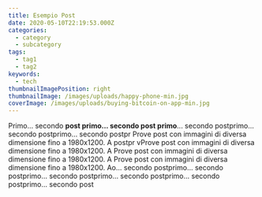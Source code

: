 ```yaml
---
title: Esempio Post
date: 2020-05-10T22:19:53.000Z
categories:
  - category
  - subcategory
tags:
  - tag1
  - tag2
keywords:
  - tech
thumbnailImagePosition: right
thumbnailImage: /images/uploads/happy-phone-min.jpg
coverImage: /images/uploads/buying-bitcoin-on-app-min.jpg
---
```

Primo... secondo **post primo... secondo post primo**... secondo postprimo... secondo postprimo... secondo postpr Prove post con immagini di diversa dimensione fino a 1980x1200. A postpr vProve post con immagini di diversa dimensione fino a 1980x1200. A  Prove post con immagini di diversa dimensione fino a 1980x1200. A Prove post con immagini di diversa dimensione fino a 1980x1200. Ao... secondo postprimo... secondo postprimo... secondo postprimo... secondo postprimo... secondo postprimo... secondo post